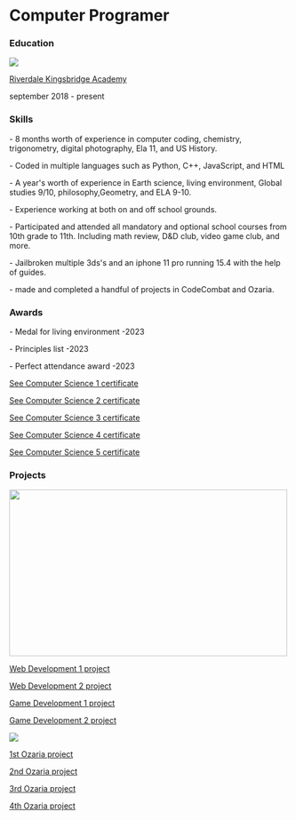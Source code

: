 <h1>Computer Programer</h1>

### Education
<p>
 <img src="https://upload.wikimedia.org/wikipedia/en/b/b0/RiverdaleKingsbridge.jpg">
</p>
<p>
<a href="https://www.rka141.org/">
Riverdale Kingsbridge Academy
</a> </p>
september 2018 - present

<p><h3>Skills</h3>
 <p>
- 8 months worth of experience in computer coding, chemistry, trigonometry, digital photography, Ela 11, and US History.
</p>
<p>
 - Coded in multiple languages such as Python, C++, JavaScript, and HTML
</p>
<P>
- A year's worth of experience in Earth science, living environment, Global studies 9/10, philosophy,Geometry, and ELA 9-10.
</P>
<p> 
- Experience working at both on and off school grounds.
</p>
<p>
- Participated and attended all mandatory and optional school courses from 10th grade to 11th. Including math review, D&D club, video game club, and more.
</p>
<p>
- Jailbroken multiple 3ds's and an iphone 11 pro running 15.4 with the help of guides.
</p> 
<p>
 - made and completed a handful of projects in CodeCombat and Ozaria. 
</p>
</p>

<p><h3>Awards</h3>
 <p>
- Medal for living environment -2023
 </p>
 <p>
- Principles list -2023
 </p>
<p>
- Perfect attendance award -2023
</p>
<p>
 <a href="https://codecombat.com/certificates/65085e381507ef0019b0e612?class=65328838ef6ccc0017968930&course=560f1a9f22961295f9427742&course-instance=6532883a82fb1e0018e32be5">
  See Computer Science 1 certificate</a>
</p>
<p>
 <a href="https://codecombat.com/certificates/65085e381507ef0019b0e612?class=65328838ef6ccc0017968930&course=5632661322961295f9428638&course-instance=653288c8ef6ccc001796c177">
  See Computer Science 2 certificate</a>
</p>
<p>
 <a href="https://codecombat.com/certificates/65085e381507ef0019b0e612?class=65328838ef6ccc0017968930&course=56462f935afde0c6fd30fc8c&course-instance=6543ad150a41aa001899a344">
  See Computer Science 3 certificate</a>
</p>
<p>
 <a href="https://codecombat.com/certificates/65085e381507ef0019b0e612?class=65328838ef6ccc0017968930&course=56462f935afde0c6fd30fc8d&course-instance=65577fb1aa63510033b56f9e">
  See Computer Science 4 certificate</a>
</p>
<p>
<a href="https://codecombat.com/certificates/65085e381507ef0019b0e612?class=65328838ef6ccc0017968930&course=569ed916efa72b0ced971447&course-instance=6568abde544374001ad6e576">
 See Computer Science 5 certificate </a>
</p> </p>

<p><h3>Projects</h3>
<p>
 <a href="https://codecombat.com/home">
 <img width="500" height="300" src="https://thinkbigcoding.co.uk/wp-content/uploads/2019/11/codecombat-home-box.jpg"/>
 </a> 
</p>


<p>
 <a href="https://codecombat.com/play/web-dev-level/wanted-poster/657b2043f360b500195a04ee?course=5789587aad86a6efb573701f">
  Web Development 1 project</a>
</p>

<p>
<a href="https://codecombat.com/play/web-dev-level/quizlet/658302e421a711003229ac88?course=5789587aad86a6efb5737020">
Web Development 2 project</a>
</p>

<p>
 <a href="https://codecombat.com/play/game-dev-level/tabula-rasa/65957926884002c0849997f1?course=5789587aad86a6efb573701e">
  Game Development 1 project</a>
</p>
  
<p>
<a href="https://codecombat.com/play/level/game-dev-2-final-project?course=57b621e7ad86a6efb5737e64&course-instance=657c92116c6caf0019013e65">
Game Development 2 project</a>
</p>

<p>
<a href="https://www.ozaria.com/home">
<img src="https://ozaria.dexecure.net/images/ozaria/home/ozaria_logo_sun.png">
</a>
</p>

<p>
 <a href="https://www.ozaria.com/play/game-dev-level/1fhcapstoneb/6512e41b58b2e7001825e806?course=5d41d731a8d1836b5aa3cba1&course-instance=65098500d0311a002e3b4a27">
  1st Ozaria project</a>
</p>

<p>
 <a href="https://www.ozaria.com/play/game-dev-level/1upcapstone/652018264724b00018b0f5c8">
  2nd Ozaria project</a>
</p>

<p>
 <a href="https://www.ozaria.com/play/game-dev-level/ch3capstoneb/659818d4c01a5147d42d6afb?course=5e27600d1c9d440000ac3ee7&course-instance=6514395a1661ae00197e3e1c">
  3rd Ozaria project</a>
</p>

<p>
 <a href="https://www.ozaria.com/play/game-dev-level/ch4capstone/65e5ea344ed2d5ea1b86f2bf?course=5f0cb0b7a2492bba0b3520df&course-instance=65dcac8643186ddbdb657781">
  4th Ozaria project</a> 
</p>
